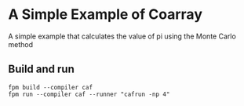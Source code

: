 # A Simple Example of Coarray
A simple example that calculates the value of pi using the Monte Carlo method

## Build and run

```
fpm build --compiler caf
fpm run --compiler caf --runner "cafrun -np 4"
```

